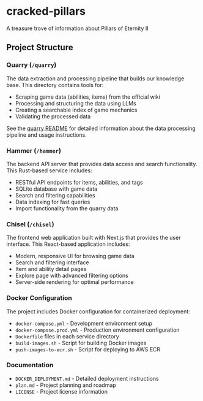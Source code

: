 # cracked-pillars

A treasure trove of information about Pillars of Eternity II

## Project Structure

### Quarry (`/quarry`)

The data extraction and processing pipeline that builds our knowledge base.
This directory contains tools for:

- Scraping game data (abilities, items) from the official wiki
- Processing and structuring the data using LLMs
- Creating a searchable index of game mechanics
- Validating the processed data

See the [quarry README](quarry/README.md) for detailed information about
the data processing pipeline and usage instructions.

### Hammer (`/hammer`)

The backend API server that provides data access and search functionality.
This Rust-based service includes:

- RESTful API endpoints for items, abilities, and tags
- SQLite database with game data
- Search and filtering capabilities
- Data indexing for fast queries
- Import functionality from the quarry data

### Chisel (`/chisel`)

The frontend web application built with Next.js that provides the user interface.
This React-based application includes:

- Modern, responsive UI for browsing game data
- Search and filtering interface
- Item and ability detail pages
- Explore page with advanced filtering options
- Server-side rendering for optimal performance

### Docker Configuration

The project includes Docker configuration for containerized deployment:

- `docker-compose.yml` - Development environment setup
- `docker-compose.prod.yml` - Production environment configuration
- `Dockerfile` files in each service directory
- `build-images.sh` - Script for building Docker images
- `push-images-to-ecr.sh` - Script for deploying to AWS ECR

### Documentation

- `DOCKER_DEPLOYMENT.md` - Detailed deployment instructions
- `plan.md` - Project planning and roadmap
- `LICENSE` - Project license information
